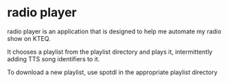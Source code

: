 # radio player

radio player is an application that is designed to help me automate my radio show on KTEQ.

It chooses a playlist from the playlist directory and plays it, intermittently adding TTS song identifiers to it.

To download a new playlist, use spotdl <spotify playlist link> in the appropriate playlist directory